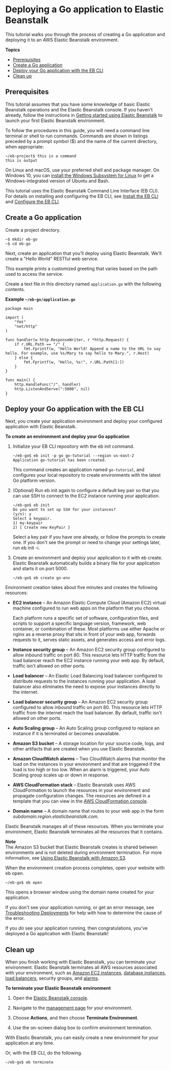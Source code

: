 # Deploying a Go application to Elastic Beanstalk<a name="go-tutorial"></a>

This tutorial walks you through the process of creating a Go application and deploying it to an AWS Elastic Beanstalk environment\.

**Topics**
+ [Prerequisites](#go-tutorial-prereq)
+ [Create a Go application](#go-tutorial-create-app)
+ [Deploy your Go application with the EB CLI](#go-tutorial-deploy)
+ [Clean up](#go-tutorial-cleanup)

## Prerequisites<a name="go-tutorial-prereq"></a>

This tutorial assumes that you have some knowledge of basic Elastic Beanstalk operations and the Elastic Beanstalk console\. If you haven't already, follow the instructions in [Getting started using Elastic Beanstalk](GettingStarted.md) to launch your first Elastic Beanstalk environment\.

To follow the procedures in this guide, you will need a command line terminal or shell to run commands\. Commands are shown in listings preceded by a prompt symbol \($\) and the name of the current directory, when appropriate:

```
~/eb-project$ this is a command
this is output
```

On Linux and macOS, use your preferred shell and package manager\. On Windows 10, you can [install the Windows Subsystem for Linux](https://docs.microsoft.com/en-us/windows/wsl/install-win10) to get a Windows\-integrated version of Ubuntu and Bash\.

This tutorial uses the Elastic Beanstalk Command Line Interface \(EB CLI\)\. For details on installing and configuring the EB CLI, see [Install the EB CLI](eb-cli3-install.md) and [Configure the EB CLI](eb-cli3-configuration.md)\.

## Create a Go application<a name="go-tutorial-create-app"></a>

Create a project directory\.

```
~$ mkdir eb-go
~$ cd eb-go
```

Next, create an application that you'll deploy using Elastic Beanstalk\. We'll create a "Hello World" RESTful web service\.

This example prints a customized greeting that varies based on the path used to access the service\.

Create a text file in this directory named `application.go` with the following contents\.

**Example `~/eb-go/application.go`**  

```
package main

import (
	"fmt"
	"net/http"
)

func handler(w http.ResponseWriter, r *http.Request) {
	if r.URL.Path == "/" {
		fmt.Fprintf(w, "Hello World! Append a name to the URL to say hello. For example, use %s/Mary to say hello to Mary.", r.Host)
	} else {
		fmt.Fprintf(w, "Hello, %s!", r.URL.Path[1:])
	}
}

func main() {
	http.HandleFunc("/", handler)
	http.ListenAndServe(":5000", nil)
}
```

## Deploy your Go application with the EB CLI<a name="go-tutorial-deploy"></a>

Next, you create your application environment and deploy your configured application with Elastic Beanstalk\.

**To create an environment and deploy your Go application**

1. Initialize your EB CLI repository with the eb init command\.

   ```
   ~/eb-go$ eb init -p go go-tutorial --region us-east-2
   Application go-tutorial has been created.
   ```

   This command creates an application named `go-tutorial`, and configures your local repository to create environments with the latest Go platform version\.

1. \(Optional\) Run eb init again to configure a default key pair so that you can use SSH to connect to the EC2 instance running your application\.

   ```
   ~/eb-go$ eb init
   Do you want to set up SSH for your instances?
   (y/n): y
   Select a keypair.
   1) my-keypair
   2) [ Create new KeyPair ]
   ```

   Select a key pair if you have one already, or follow the prompts to create one\. If you don't see the prompt or need to change your settings later, run eb init \-i\.

1. Create an environment and deploy your application to it with eb create\. Elastic Beanstalk automatically builds a binary file for your application and starts it on port 5000\.

   ```
   ~/eb-go$ eb create go-env
   ```

Environment creation takes about five minutes and creates the following resources:
+ **EC2 instance** – An Amazon Elastic Compute Cloud \(Amazon EC2\) virtual machine configured to run web apps on the platform that you choose\.

  Each platform runs a specific set of software, configuration files, and scripts to support a specific language version, framework, web container, or combination of these\. Most platforms use either Apache or nginx as a reverse proxy that sits in front of your web app, forwards requests to it, serves static assets, and generates access and error logs\.
+ **Instance security group** – An Amazon EC2 security group configured to allow inbound traffic on port 80\. This resource lets HTTP traffic from the load balancer reach the EC2 instance running your web app\. By default, traffic isn't allowed on other ports\.
+ **Load balancer** – An Elastic Load Balancing load balancer configured to distribute requests to the instances running your application\. A load balancer also eliminates the need to expose your instances directly to the internet\.
+ **Load balancer security group** – An Amazon EC2 security group configured to allow inbound traffic on port 80\. This resource lets HTTP traffic from the internet reach the load balancer\. By default, traffic isn't allowed on other ports\.
+ **Auto Scaling group** – An Auto Scaling group configured to replace an instance if it is terminated or becomes unavailable\.
+ **Amazon S3 bucket** – A storage location for your source code, logs, and other artifacts that are created when you use Elastic Beanstalk\.
+ **Amazon CloudWatch alarms** – Two CloudWatch alarms that monitor the load on the instances in your environment and that are triggered if the load is too high or too low\. When an alarm is triggered, your Auto Scaling group scales up or down in response\.
+ **AWS CloudFormation stack** – Elastic Beanstalk uses AWS CloudFormation to launch the resources in your environment and propagate configuration changes\. The resources are defined in a template that you can view in the [AWS CloudFormation console](https://console.aws.amazon.com/cloudformation)\.
+ **Domain name** – A domain name that routes to your web app in the form **subdomain*\.*region*\.elasticbeanstalk\.com*\.

Elastic Beanstalk manages all of these resources\. When you terminate your environment, Elastic Beanstalk terminates all the resources that it contains\.

**Note**  
The Amazon S3 bucket that Elastic Beanstalk creates is shared between environments and is not deleted during environment termination\. For more information, see [Using Elastic Beanstalk with Amazon S3](AWSHowTo.S3.md)\.

When the environment creation process completes, open your website with eb open\.

```
~/eb-go$ eb open
```

This opens a browser window using the domain name created for your application\.

If you don't see your application running, or get an error message, see [Troubleshooting Deployments](troubleshooting-deployments.md) for help with how to determine the cause of the error\.

If you *do* see your application running, then congratulations, you've deployed a Go application with Elastic Beanstalk\!

## Clean up<a name="go-tutorial-cleanup"></a>

When you finish working with Elastic Beanstalk, you can terminate your environment\. Elastic Beanstalk terminates all AWS resources associated with your environment, such as [Amazon EC2 instances](using-features.managing.ec2.md), [database instances](using-features.managing.db.md), [load balancers](using-features.managing.elb.md), security groups, and [alarms](using-features.alarms.md#using-features.alarms.title)\. 

**To terminate your Elastic Beanstalk environment**

1. Open the [Elastic Beanstalk console](https://console.aws.amazon.com/elasticbeanstalk)\.

1. Navigate to the [management page](environments-console.md) for your environment\.

1. Choose **Actions**, and then choose **Terminate Environment**\.

1. Use the on\-screen dialog box to confirm environment termination\.

With Elastic Beanstalk, you can easily create a new environment for your application at any time\.

Or, with the EB CLI, do the following\.

```
~/eb-go$ eb terminate
```